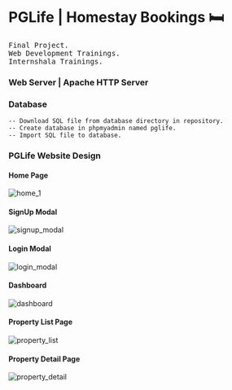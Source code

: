 # PGLife | Homestay Bookings 🛏️

<samp> Final Project.  
Web Development Trainings.  
Internshala Trainings. </samp>

### Web Server |  Apache HTTP Server

### Database
    -- Download SQL file from database directory in repository.
    -- Create database in phpmyadmin named pglife.
    -- Import SQL file to database.

### PGLife Website Design

#### Home Page
![home_1](https://user-images.githubusercontent.com/90834791/193409555-d8bbb5b9-904d-49a4-b814-6c5fb1843c67.png)

#### SignUp Modal  
![signup_modal](https://user-images.githubusercontent.com/90834791/193409720-5c770d3e-f364-4123-ba8e-cff551844b94.png)

#### Login Modal   
![login_modal](https://user-images.githubusercontent.com/90834791/193409729-431b8d04-728f-4b12-b0d9-7e220d1361bc.png)

#### Dashboard   
![dashboard](https://user-images.githubusercontent.com/90834791/193409744-8ca78b8f-33bc-487b-8d45-78815bed65b0.png)

#### Property List Page  
![property_list](https://user-images.githubusercontent.com/90834791/193409756-4752887d-4fe5-4e2f-8d46-657ccf25b3d6.png)

#### Property Detail Page
![property_detail](https://user-images.githubusercontent.com/90834791/193409761-62d0a5e5-8ece-4cf9-90fc-39232002e548.png)

